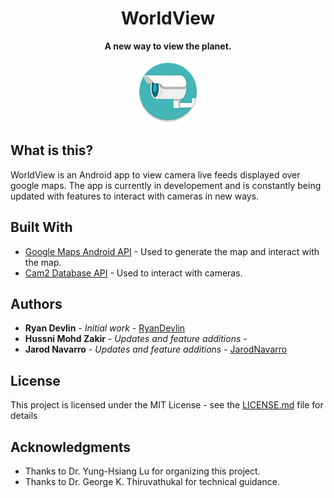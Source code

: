 <h1 align="center">WorldView</h1>
<p align="center">
  <b>A new way to view the planet.</b><br>
</p>

<p align="center">
    <img src="https://github.com/PurdueCAM2Project/CamMobile/blob/master/WorldView/app/src/main/Cam_icon-web.png" alt="WorldView Camera" width="100"/>
</p>

## What is this?

WorldView is an Android app to view camera live feeds displayed over google maps.  The app is currently in developement and is constantly being updated with features to interact with cameras in new ways.

## Built With

* [Google Maps Android API](https://developers.google.com/maps/) - Used to generate the map and interact with the map.
* [Cam2 Database API](https://www.cam2project.net/) - Used to interact with cameras.


## Authors

* **Ryan Devlin** - *Initial work* - [RyanDevlin](https://github.com/RyanDevlin)
* **Hussni Mohd Zakir** - *Updates and feature additions* -
* **Jarod Navarro** - *Updates and feature additions* - [JarodNavarro](https://github.com/JarodNavarro2)

## License

This project is licensed under the MIT License - see the [LICENSE.md](https://github.com/PurdueCAM2Project/CamMobile/blob/master/LICENSE) file for details

## Acknowledgments

* Thanks to Dr. Yung-Hsiang Lu for organizing this project.
* Thanks to Dr. George K. Thiruvathukal for technical guidance.
 
